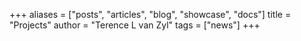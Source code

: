 +++
aliases = ["posts", "articles", "blog", "showcase", "docs"]
title = "Projects"
author = "Terence L van Zyl"
tags = ["news"]
+++
